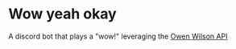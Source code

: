 # Wow yeah okay

A discord bot that plays a "wow!" leveraging the [Owen Wilson API](https://owen-wilson-wow-api.herokuapp.com/wows/random")